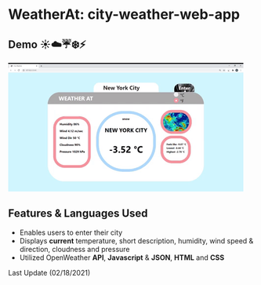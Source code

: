 # WeatherAt: city-weather-web-app

## Demo :sunny::cloud::umbrella::snowflake::zap:
![WeatherAt-Demo](images/demo.gif)

## Features & Languages Used
* Enables users to enter their city 
* Displays **current** temperature, short description, humidity, wind speed & direction, cloudness and pressure
* Utilized OpenWeather **API**, **Javascript** & **JSON**, **HTML** and **CSS** 

Last Update (02/18/2021)
